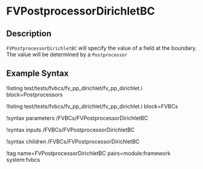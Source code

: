 # FVPostprocessorDirichletBC

## Description

`FVPostprocessorDirichletBC` will specify the value of a field at the boundary.
The value will be determined by a `Postprocessor`

## Example Syntax

!listing test/tests/fvbcs/fv_pp_dirichlet/fv_pp_dirichlet.i block=Postprocessors

!listing test/tests/fvbcs/fv_pp_dirichlet/fv_pp_dirichlet.i block=FVBCs

!syntax parameters /FVBCs/FVPostprocessorDirichletBC

!syntax inputs /FVBCs/FVPostprocessorDirichletBC

!syntax children /FVBCs/FVPostprocessorDirichletBC

!tag name=FVPostprocessorDirichletBC pairs=module:framework system:fvbcs
